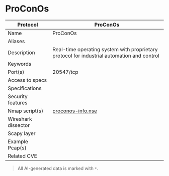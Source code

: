 # ProConOs

| Protocol | ProConOs |
|---|---|
| Name | ProConOs |
| Aliases |  |
| Description | Real-time operating system with proprietary protocol for industrial automation and control |
| Keywords |  |
| Port(s) | 20547/tcp |
| Access to specs |  |
| Specifications |  |
| Security features |  |
| Nmap script(s) | [proconos-info.nse](https://github.com/digitalbond/Redpoint/blob/master/proconos-info.nse) |
| Wireshark dissector |  |
| Scapy layer |  |
| Example Pcap(s) |  |
| Related CVE |  |



> All AI-generated data is marked with `*`.
